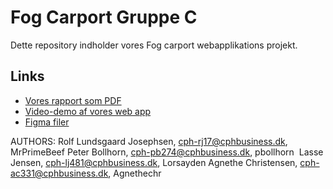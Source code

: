 # Fog Carport Gruppe C

Dette repository indholder vores Fog carport webapplikations projekt.

## Links
- [Vores rapport som PDF]()
- [Video-demo af vores web app](https://www.youtube.com/watch?v=kcoIhAZ_xQo)
- [Figma filer](https://github.com/mrPrimeBeef/FogCarport/tree/main/Figma)

AUTHORS:
Rolf Lundsgaard Josephsen, cph-rj17@cphbusiness.dk, MrPrimeBeef
Peter Bollhorn, cph-pb274@cphbusiness.dk, pbollhorn 
Lasse Jensen, cph-lj481@cphbusiness.dk, Lorsayden
Agnethe Christensen, cph-ac331@cphbusiness.dk, Agnethechr 
